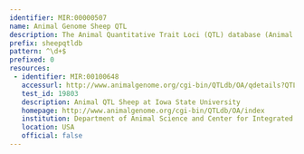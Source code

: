 ```yaml
---
identifier: MIR:00000507
name: Animal Genome Sheep QTL
description: The Animal Quantitative Trait Loci (QTL) database (Animal QTLdb) is designed to house publicly all available QTL and single-nucleotide polymorphism/gene association data on livestock animal species. This collection references sheep QTLs.
prefix: sheepqtldb
pattern: ^\d+$
prefixed: 0
resources:
 - identifier: MIR:00100648
   accessurl: http://www.animalgenome.org/cgi-bin/QTLdb/OA/qdetails?QTL_ID=${id}
   test_id: 19803
   description: Animal QTL Sheep at Iowa State University
   homepage: http://www.animalgenome.org/cgi-bin/QTLdb/OA/index
   institution: Department of Animal Science and Center for Integrated Animal Genomics, Iowa State University, Iowa
   location: USA
   official: false
---
```

